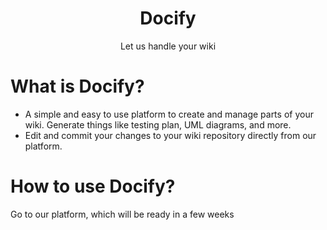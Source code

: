<h1 style="text-align:center"> Docify </h1>
<p style="text-align:center"> Let us handle your wiki </p>

# What is Docify?
- A simple and easy to use platform to create and manage parts of your wiki. Generate things like testing plan, UML diagrams, and more.
- Edit and commit your changes to your wiki repository directly from our platform.

# How to use Docify?
Go to our platform, which will be ready in a few weeks



